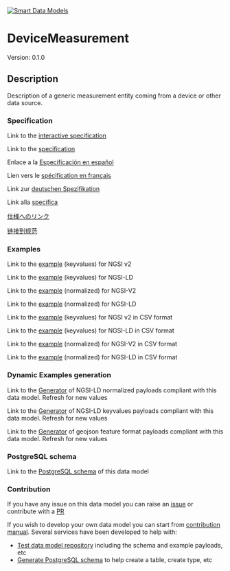 [![Smart Data Models](https://smartdatamodels.org/wp-content/uploads/2022/01/SmartDataModels_logo.png "Logo")](https://smartdatamodels.org)
# DeviceMeasurement
Version: 0.1.0

## Description 

Description of a generic measurement entity coming from a device or other data source.
### Specification

Link to the [interactive specification](https://swagger.lab.fiware.org/?url=https://smart-data-models.github.io/dataModel.Device/DeviceMeasurement/swagger.yaml)

Link to the [specification](https://github.com/smart-data-models/dataModel.Device/blob/master/DeviceMeasurement/doc/spec.md)

Enlace a la [Especificación en español](https://github.com/smart-data-models/dataModel.Device/blob/master/DeviceMeasurement/doc/spec_ES.md)

Lien vers le [spécification en français](https://github.com/smart-data-models/dataModel.Device/blob/master/DeviceMeasurement/doc/spec_FR.md)

Link zur [deutschen Spezifikation](https://github.com/smart-data-models/dataModel.Device/blob/master/DeviceMeasurement/doc/spec_DE.md)

Link alla [specifica](https://github.com/smart-data-models/dataModel.Device/blob/master/DeviceMeasurement/doc/spec_IT.md)

[仕様へのリンク](https://github.com/smart-data-models/dataModel.Device/blob/master/DeviceMeasurement/doc/spec_JA.md)

[链接到规范](https://github.com/smart-data-models/dataModel.Device/blob/master/DeviceMeasurement/doc/spec_ZH.md)
### Examples

Link to the [example](https://smart-data-models.github.io/dataModel.Device/DeviceMeasurement/examples/example.json) (keyvalues) for NGSI v2

Link to the [example](https://smart-data-models.github.io/dataModel.Device/DeviceMeasurement/examples/example.jsonld) (keyvalues) for NGSI-LD

Link to the [example](https://smart-data-models.github.io/dataModel.Device/DeviceMeasurement/examples/example-normalized.json) (normalized) for NGSI-V2

Link to the [example](https://smart-data-models.github.io/dataModel.Device/DeviceMeasurement/examples/example-normalized.jsonld) (normalized) for NGSI-LD

Link to the [example](https://github.com/smart-data-models/dataModel.Device/blob/master/DeviceMeasurement/examples/example.json.csv) (keyvalues) for NGSI v2 in CSV format

Link to the [example](https://github.com/smart-data-models/dataModel.Device/blob/master/DeviceMeasurement/examples/example.jsonld.csv) (keyvalues) for NGSI-LD in CSV format

Link to the [example](https://github.com/smart-data-models/dataModel.Device/blob/master/DeviceMeasurement/examples/example-normalized.json.csv) (normalized) for NGSI-V2 in CSV format

Link to the [example](https://github.com/smart-data-models/dataModel.Device/blob/master/DeviceMeasurement/examples/example-normalized.jsonld.csv) (normalized) for NGSI-LD in CSV format
### Dynamic Examples generation

Link to the [Generator](https://smartdatamodels.org/extra/ngsi-ld_generator.php?schemaUrl=https://raw.githubusercontent.com/smart-data-models/dataModel.Device/master/DeviceMeasurement/schema.json&email=info@smartdatamodels.org) of NGSI-LD normalized payloads compliant with this data model. Refresh for new values

Link to the [Generator](https://smartdatamodels.org/extra/ngsi-ld_generator_keyvalues.php?schemaUrl=https://raw.githubusercontent.com/smart-data-models/dataModel.Device/master/DeviceMeasurement/schema.json&email=info@smartdatamodels.org) of NGSI-LD keyvalues payloads compliant with this data model. Refresh for new values

Link to the [Generator](https://smartdatamodels.org/extra/geojson_features_generator.php?schemaUrl=https://raw.githubusercontent.com/smart-data-models/dataModel.Device/master/DeviceMeasurement/schema.json&email=info@smartdatamodels.org) of geojson feature format payloads compliant with this data model. Refresh for new values
### PostgreSQL schema

Link to the [PostgreSQL schema](https://github.com/smart-data-models/dataModel.Device/blob/master/DeviceMeasurement/schema.sql) of this data model
### Contribution

 If you have any issue on this data model you can raise an [issue](https://github.com/smart-data-models/dataModel.Device/issues)  or contribute with a [PR](https://github.com/smart-data-models/dataModel.Device/pulls)

 If you wish to develop your own data model you can start from [contribution manual](https://bit.ly/contribution_manual). Several services have been developed to help with: 
 - [Test data model repository](https://smartdatamodels.org/index.php/data-models-contribution-api/) including the schema and example payloads, etc
 - [Generate PostgreSQL schema](https://smartdatamodels.org/index.php/sql-service/) to help create a table, create type, etc